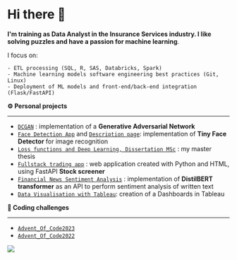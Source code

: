 # Hi there 👋

**I'm training as Data Analyst in the Insurance Services industry. I like solving puzzles and have a passion for machine learning**.

I focus on:

    - ETL processing (SQL, R, SAS, Databricks, Spark)
    - Machine learning models software engineering best practices (Git, Linux)
    - Deployment of ML models and front-end/back-end integration (Flask/FastAPI)

<!-- - 💭 Some more: <a href="https://draperkm.github.io/blog" target="_blank">Blog</a> -->


<p align="left" style="font-weight:bold"> ⚙️ <b>Personal projects</b> <p>
    
--- 
* [`DCGAN`](https://github.com/draperkm/DCGAN_Implementation) : implementation of a **Generative Adversarial Network**
* [`Face Detection App`](https://draperkm-face-detection-app.netlify.app/) and [`Description page`](https://github.com/draperkm/Face_Detection_and_Landmarks_Gender_Emotion_Recognition): implementation of **Tiny Face Detector** for image recognition
* [`Loss functions and Deep Learning, Dissertation MSc`](https://github.com/draperkm/MSc_Dissertation_2021-22/tree/main) : my master thesis
* [`Fullstack trading app`](https://full-trading-app.onrender.com/) : web application created with Python and HTML, using FastAPI **Stock screener**
* [`Financial News Sentiment Analysis`](https://draperkm-distil-bart-streamlit-streamlit-ubdc24.streamlit.app) : implementation of **DistilBERT transformer** as an API to perform sentiment analysis of written text
* [`Data Visualisation with Tableau`](https://github.com/draperkm/Tableau_Project): creation of a Dashboards in Tableau
  

<p align="left" style="font-weight:bold"> 🌲 <b>Coding challenges</b> <p>
    
---
* [`Advent_Of_Code2023`](https://github.com/draperkm/Advent_Programming_2023)
* [`Advent_Of_Code2022`](https://github.com/draperkm/Advent_Programming_2022)

<!--
**draperkm/draperkm** is a ✨ _special_ ✨ repository because its `README.md` (this file) appears on your GitHub profile.

Here are some ideas to get you started:

- 🔭 I’m currently working on ...
- 🌱 I’m currently learning ...
- 👯 I’m looking to collaborate on ...
- 🤔 I’m looking for help with ...
- 💬 Ask me about ...
- 📫 How to reach me: ...
- 😄 Pronouns: ...
- ⚡ Fun fact: ...
-->

<!-- 
The following line is the COUNTER: please refer to : https://github.com/antonkomarev/github-profile-views-counter
-->

![](https://komarev.com/ghpvc/?username=draperkm)


